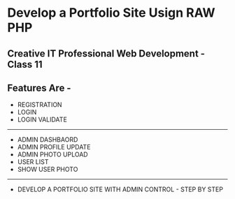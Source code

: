 # Develop a Portfolio Site Usign RAW PHP

## Creative IT Professional Web Development - Class 11 


## Features Are - 

* REGISTRATION
* LOGIN
* LOGIN VALIDATE

-------------------

* ADMIN DASHBAORD
* ADMIN PROFILE UPDATE
* ADMIN PHOTO UPLOAD
* USER LIST
* SHOW USER PHOTO

-------------------

* DEVELOP A PORTFOLIO SITE WITH ADMIN CONTROL - STEP BY STEP 

